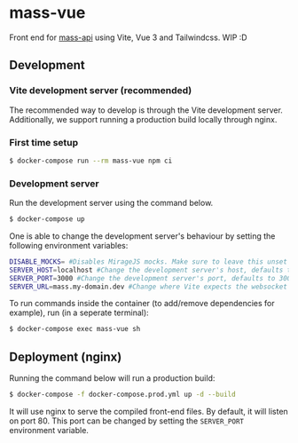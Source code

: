# mass-vue

Front end for [mass-api](https://github.com/media-assistant/mass-api) using Vite, Vue 3 and Tailwindcss. WIP :D

## Development

### Vite development server (recommended)

The recommended way to develop is through the Vite development server. Additionally, we support running a production build locally through nginx.

### First time setup

```bash
$ docker-compose run --rm mass-vue npm ci
```

### Development server

Run the development server using the command below.

```bash
$ docker-compose up
```

One is able to change the development server's behaviour by setting the following environment variables:

```sh
DISABLE_MOCKS= #Disables MirageJS mocks. Make sure to leave this unset this to enable mocks.
SERVER_HOST=localhost #Change the development server's host, defaults to localhost when unset
SERVER_PORT=3000 #Change the development server's port, defaults to 3000 when unset
SERVER_URL=mass.my-domain.dev #Change where Vite expects the websocket server. Set this when running behind a proxy such as Traefik
```

To run commands inside the container (to add/remove dependencies for example), run (in a seperate terminal):

```bash
$ docker-compose exec mass-vue sh
```

## Deployment (nginx)

Running the command below will run a production build:

```bash
$ docker-compose -f docker-compose.prod.yml up -d --build
```

It will use nginx to serve the compiled front-end files. By default, it will listen on port 80. This port can be changed by setting the `SERVER_PORT` environment variable.